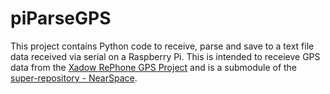 # piParseGPS

This project contains Python code to receive, parse and save to a text file data received via serial on a Raspberry Pi. This is intended to receieve GPS data from the [Xadow RePhone GPS Project](https://github.com/DrCord/xadowGSMGPS) and is a submodule of the [super-repository - NearSpace](https://github.com/DrCord/NearSpace).